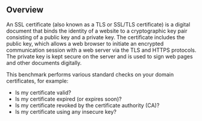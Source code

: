 ## Overview

An SSL certificate (also known as a TLS or SSL/TLS certificate) is a digital document that binds the identity of a website to a cryptographic key pair consisting of a public key and a private key. The certificate includes the public key, which allows a web browser to initiate an encrypted communication session with a web server via the TLS and HTTPS protocols. The private key is kept secure on the server and is used to sign web pages and other documents digitally.

This benchmark performs various standard checks on your domain certificates, for example:

- Is my certificate valid?
- Is my certificate expired (or expires soon)?
- Is my certificate revoked by the certificate authority (CA)?
- Is my certificate using any insecure key?
